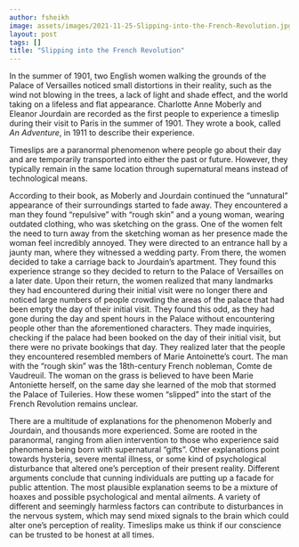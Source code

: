 ```yaml
---
author: fsheikh
image: assets/images/2021-11-25-Slipping-into-the-French-Revolution.jpg
layout: post
tags: []
title: "Slipping into the French Revolution"
---
```


In the summer of 1901, two English women walking the grounds of the
Palace of Versailles noticed small distortions in their reality, such as
the wind not blowing in the trees, a lack of light and shade effect, and
the world taking on a lifeless and flat appearance. Charlotte Anne
Moberly and Eleanor Jourdain are recorded as the first people to
experience a timeslip during their visit to Paris in the summer of 1901.
They wrote a book, called *An Adventure*, in 1911 to describe their
experience.

Timeslips are a paranormal phenomenon where people go about their day
and are temporarily transported into either the past or future. However,
they typically remain in the same location through supernatural means
instead of technological means.

According to their book, as Moberly and Jourdain continued the
“unnatural” appearance of their surroundings started to fade away. They
encountered a man they found “repulsive” with “rough skin” and a young
woman, wearing outdated clothing, who was sketching on the grass. One of
the women felt the need to turn away from the sketching woman as her
presence made the woman feel incredibly annoyed. They were directed to
an entrance hall by a jaunty man, where they witnessed a wedding party.
From there, the women decided to take a carriage back to Jourdain’s
apartment. They found this experience strange so they decided to return
to the Palace of Versailles on a later date. Upon their return, the
women realized that many landmarks they had encountered during their
initial visit were no longer there and noticed large numbers of people
crowding the areas of the palace that had been empty the day of their
initial visit. They found this odd, as they had gone during the day and
spent hours in the Palace without encountering people other than the
aforementioned characters. They made inquiries, checking if the palace
had been booked on the day of their initial visit, but there were no
private bookings that day. They realized later that the people they
encountered resembled members of Marie Antoinette’s court. The man with
the “rough skin” was the 18th-century French nobleman, Comte de
Vaudreuil. The woman on the grass is believed to have been Marie
Antoniette herself, on the same day she learned of the mob that stormed
the Palace of Tuileries. How these women “slipped” into the start of the
French Revolution remains unclear.

There are a multitude of explanations for the phenomenon Moberly and
Jourdain, and thousands more experienced. Some are rooted in the
paranormal, ranging from alien intervention to those who experience said
phenomena being born with supernatural “gifts”. Other explanations point
towards hysteria, severe mental illness, or some kind of psychological
disturbance that altered one’s perception of their present reality.
Different arguments conclude that cunning individuals are putting up a
facade for public attention. The most plausible explanation seems to be
a mixture of hoaxes and possible psychological and mental ailments. A
variety of different and seemingly harmless factors can contribute to
disturbances in the nervous system, which may send mixed signals to the
brain which could alter one’s perception of reality. Timeslips make us
think if our conscience can be trusted to be honest at all times.
